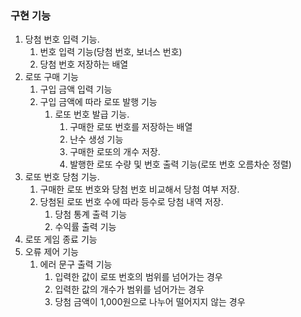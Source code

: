 ### 구현 기능

1. 당첨 번호 입력 기능.
   1. 번호 입력 기능(당첨 번호, 보너스 번호)
   2. 당첨 번호 저장하는 배열
2. 로또 구매 기능
   1. 구입 금액 입력 기능
   2. 구입 금액에 따라 로또 발행 기능
      1. 로또 번호 발급 기능.
         1. 구매한 로또 번호를 저장하는 배열
         2. 난수 생성 기능
         3. 구매한 로또의 개수 저장.
         4. 발행한 로또 수량 및 번호 출력 기능(로또 번호 오름차순 정렬)
3. 로또 번호 당첨 기능.
   1. 구매한 로또 번호와 당첨 번호 비교해서 당첨 여부 저장.
   2. 당첨된 로또 번호 수에 따라 등수로 당첨 내역 저장.
      1. 당첨 통계 출력 기능
      2. 수익률 출력 기능
4. 로또 게임 종료 기능
5. 오류 제어 기능
   1. 에러 문구 출력 기능
      1. 입력한 값이 로또 번호의 범위를 넘어가는 경우
      2. 입력한 값의 개수가 범위를 넘어가는 경우
      3. 당첨 금액이 1,000원으로 나누어 떨어지지 않는 경우
